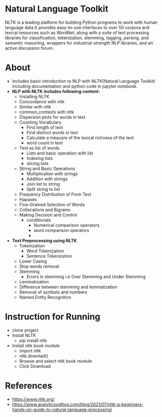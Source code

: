 # Natural Language Toolkit
NLTK is a leading platform for building Python programs to work with human language data.It provides easy-to-use interfaces to over 50 corpora and lexical 
resources such as WordNet, along with a suite of text processing libraries for classification, tokenization, stemming, tagging, parsing, and semantic reasoning, 
wrappers for industrial-strength NLP libraries, and an active discussion forum.


# About
- Includes basic introduction to NLP with NLTK(Natural Language Toolkit) including documentation and python code in jupyter notebook.
- **NLP with NLTK includes following content:**
    - Installing NLTK
    - Concordance with nltk
    - Similar with nltk
    - common_contexts with nltk
    - Dispersion plots for words in text
    - Counting Vocabulary
        - Find length of text
        - Find distinct words in text
        - Calculate a meausre of the lexical richness of the text
        - word count in text
    - Text as list of words
        - Lists and basic operation with list
        - Indexing lists
        - slicing lists
    - String and Basic Operations
        - Multiplication with strings
        - Addition with strings
        - Join list to string
        - Split string to list
    - Frequency Distribution of From Text
    - Hapaxes
    - Fine-Grained Selection of Words
    - Collocations and Bigrams
    - Making Decision and Control
        - conditionals
            - Numerical comparison operators
            - word comparison operators
            - 
- **Text Preprocessing using NLTK**
    - Tokenization
        - Word Tokenization
        - Sentence Tokenization
    - Lower Casing
    - Stop words removal
    - Stemming
        - Errors in stemming i.e Over Stemming and Under Stemming
    - Lemmatization
    - Difference between stemming and lemmatization
    - Removal of symbols and numbers
    - Named Entity Recognition

# Instruction for Running
- clone project
- Install NLTK
    - pip install nltk
- Install nltk book module
    - import nltk
    - nltk.downlad()
    - Browse and select nltk book module
    - Click Download
    
# References
- https://www.nltk.org/
- https://www.analyticsvidhya.com/blog/2021/07/nltk-a-beginners-hands-on-guide-to-natural-language-processing/
